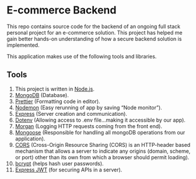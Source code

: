 # E-commerce Backend
This repo contains source code for the backend of an ongoing full stack personal project for an e-commerce solution. This project has helped me gain better hands-on understanding of how a secure backend solution is implemented.

This application makes use of the following tools and libraries.
## Tools
1. This project is written in [Node.js](https://github.com/nodejs "Node.js Github Page").
2. [MongoDB](https://www.mongodb.com/) (Database).
3. [Prettier](https://www.npmjs.com/package/prettier) (Formatting code in editor).
4. [Nodemon](https://www.npmjs.com/package/nodemon) (Easy rerunning of app by saving “Node monitor”).
5. [Express](https://www.npmjs.com/package/express) (Server creation and communication).
6. [Dotenv](https://www.npmjs.com/package/dotenv) (Allowing access to .env file…making it accessible by our app).
7. [Morgan](https://www.npmjs.com/package/morgan) (Logging HTTP requests coming from the front end).
8. [Mongoose](https://www.npmjs.com/package/mongoose) (Responsible for handling all mongoDB operations from our application).
9. [CORS](https://www.npmjs.com/package/cors) (Cross-Origin Resource Sharing (CORS) is an HTTP-header based mechanism that allows a server to indicate any origins (domain, scheme, or port) other than its own from which a browser should permit loading).
10. [bcrypt](https://www.npmjs.com/package/bcrypt) (helps hash user passwords).
11. [Express JWT](https://www.npmjs.com/package/express-jwt) (for securing APIs in a server).
